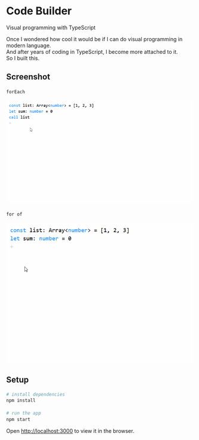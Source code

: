 # Code Builder

Visual programming with TypeScript

Once I wondered how cool it would be if I can do visual programming in modern language.\
And after years of coding in TypeScript, I become more attached to it.\
So I built this.

## Screenshot

`forEach`

![forEach](image/code2.gif)

`for of`

![for of](image/code.gif)


## Setup

```bash
# install dependencies
npm install

# run the app
npm start
```

Open [http://localhost:3000](http://localhost:3000) to view it in the browser.
